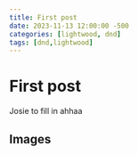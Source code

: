 ```yaml
---
title: First post
date: 2023-11-13 12:00:00 -500
categories: [lightwood, dnd]
tags: [dnd,lightwood]
---
```


# First post
Josie to fill in ahhaa

## Images
